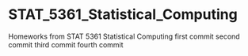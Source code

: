 # STAT_5361_Statistical_Computing
Homeworks from STAT 5361 Statistical Computing
first commit
second commit
third commit
fourth commit
